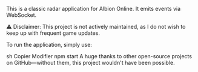 This is a classic radar application for Albion Online. It emits events via WebSocket.

⚠️ Disclaimer: This project is not actively maintained, as I do not wish to keep up with frequent game updates.

To run the application, simply use:

sh
Copier
Modifier
npm start
A huge thanks to other open-source projects on GitHub—without them, this project wouldn't have been possible.

